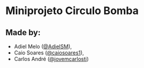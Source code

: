 # Miniprojeto Circulo Bomba
## Made by:

- Adiel Melo ([@AdielSM](https://github.com/AdielSM)),
- Caio Soares ([@caiosoares1](https://github.com/caiosoares1)),
- Carlos André ([@jovemcarlosti](https://github.com/JovemCarlosTI)) 
